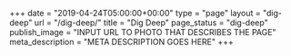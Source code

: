 +++
date = "2019-04-24T05:00:00+00:00"
type = "page"
layout = "dig-deep"
url = "/dig-deep/"
title = "Dig Deep"
page_status = "dig-deep"
publish_image = "INPUT URL TO PHOTO THAT DESCRIBES THE PAGE"
meta_description = "META DESCRIPTION GOES HERE"
+++